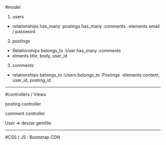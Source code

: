 

#model


1. users
- relationships
    has_many :postings
    has_many :comments
-elements
     email / password
2. postings
  - Relationships
      belongs_to :User
      has_many :comments
- elments
  title, body, user_id
3. comments
- relationships
    belongs_to :Users
    belongs_to :Postings
-elements
  content, user_id, posting_id 

--------------------------------

#controllers / Views

posting controller

comment controller

User => devise gemfile 

-------------------

#CSS / JS : Bootstrap CDN 